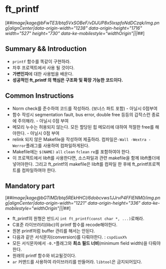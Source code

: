 # ft_printf

[##_Image|kage@bFwTE3/btq5VxSOBeF/vDlJUP8x5lxspfoNdDCzqk/img.png|alignCenter|data-origin-width="1238" data-origin-height="1716" width="527" height="730" data-ke-mobilestyle="widthOrigin"|||_##]

## Summary && Introduction

-   `printf` 함수를 똑같이 구현하라.
-   차후 프로젝트에서 사용 될 것이다.
-   **가변인자**에 대한 사용법을 배운다.
-   **성공적인 ft\_printf 의 핵심은 구조화 및 확장 가능한 코드이다.**

## Common Instructions

-   Norm check를 준수하여 코드를 작성하라. (보너스 파트 포함) - 아닐시 0점부여
-   함수 작성시 segmentation fault, bus error, double free 등등의 갑작스런 종료에 주의해라. - 아닐시 0점 부여
-   메모리 누수는 허용되지 않는다. 모든 할당된 힙 메모리에 대하여 적절한 free를 해야한다. - 아닐시 0점 부여
-   relink 되지 않은 Makefile을 작성하여 제출하라. 컴파일은`-Wall -Wextra -Werror`플래그를 사용하여 컴파일하게된다.
-   Makefile에는 `$(NAME)` `all` `clean` `fclean` `re`를 포함하여야 한다.
-   이 프로젝트에서 libft를 사용한다면, 소스파일과 관련 makefile을 함께 libft폴더에 넣어야한다. 그리고 ft\_printf의 makefile은 libft를 컴파일 한 후에 ft\_printf프로젝트를 컴파일하여야 한다.

## Mandatory part

[##_Image|kage@bGTlMD/btq5REkHHCI/6dobcvws1JJrvP4FFIENM0/img.png|alignCenter|data-origin-width="1221" data-origin-height="336" data-ke-mobilestyle="widthOrigin"|||_##]

-   ft\_printf의 원형은 반드시 `int ft_printf(const char *, ...)`로해라.
-   C표준 라이브러리(libc)의 printf 함수를 recode해야한다.
-   원본 printf처럼 buffer 관리를 해서는 안된다.
-   다음과 같은 서식문자(conversion)를 다뤄야한다. : `cspdiuxX%`
-   모든 서식문자에서 `-0.*`플래그와 **최소 필드 너비**(minimum field width)을 다뤄야한다.
-   원래의 printf 함수와 비교될것이다.
-   `ar` 커맨드를 사용하여 라이브러리를 만들어라. `libtool`은 금지되어있다.

##   
